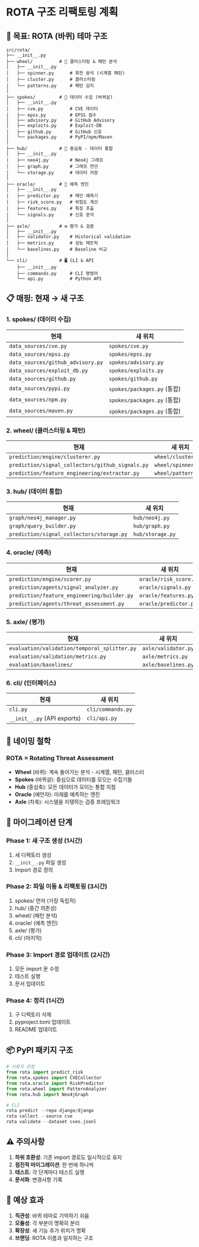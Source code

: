 # ROTA 구조 리팩토링 계획

## 🎯 목표: ROTA (바퀴) 테마 구조

```
src/rota/
├── __init__.py
├── wheel/          # 🎡 클러스터링 & 패턴 분석
│   ├── __init__.py
│   ├── spinner.py      # 회전 분석 (시계열 패턴)
│   ├── cluster.py      # 클러스터링
│   └── patterns.py     # 패턴 감지
│
├── spokes/         # 🔗 데이터 수집 (바퀴살)
│   ├── __init__.py
│   ├── cve.py          # CVE 데이터
│   ├── epss.py         # EPSS 점수
│   ├── advisory.py     # GitHub Advisory
│   ├── exploits.py     # Exploit-DB
│   ├── github.py       # GitHub 신호
│   └── packages.py     # PyPI/npm/Maven
│
├── hub/            # 🎯 중심축 - 데이터 통합
│   ├── __init__.py
│   ├── neo4j.py        # Neo4j 그래프
│   ├── graph.py        # 그래프 연산
│   └── storage.py      # 데이터 저장
│
├── oracle/         # 🔮 예측 엔진
│   ├── __init__.py
│   ├── predictor.py    # 메인 예측기
│   ├── risk_score.py   # 위험도 계산
│   ├── features.py     # 특징 추출
│   └── signals.py      # 신호 분석
│
├── axle/           # ⚙️ 평가 & 검증
│   ├── __init__.py
│   ├── validator.py    # Historical validation
│   ├── metrics.py      # 성능 메트릭
│   └── baselines.py    # Baseline 비교
│
└── cli/            # 🖥️ CLI & API
    ├── __init__.py
    ├── commands.py     # CLI 명령어
    └── api.py          # Python API
```

## 📋 매핑: 현재 → 새 구조

### 1. spokes/ (데이터 수집)
| 현재 | 새 위치 |
|------|---------|
| `data_sources/cve.py` | `spokes/cve.py` |
| `data_sources/epss.py` | `spokes/epss.py` |
| `data_sources/github_advisory.py` | `spokes/advisory.py` |
| `data_sources/exploit_db.py` | `spokes/exploits.py` |
| `data_sources/github.py` | `spokes/github.py` |
| `data_sources/pypi.py` | `spokes/packages.py` (통합) |
| `data_sources/npm.py` | `spokes/packages.py` (통합) |
| `data_sources/maven.py` | `spokes/packages.py` (통합) |

### 2. wheel/ (클러스터링 & 패턴)
| 현재 | 새 위치 |
|------|---------|
| `prediction/engine/clusterer.py` | `wheel/cluster.py` |
| `prediction/signal_collectors/github_signals.py` | `wheel/spinner.py` |
| `prediction/feature_engineering/extractor.py` | `wheel/patterns.py` |

### 3. hub/ (데이터 통합)
| 현재 | 새 위치 |
|------|---------|
| `graph/neo4j_manager.py` | `hub/neo4j.py` |
| `graph/query_builder.py` | `hub/graph.py` |
| `prediction/signal_collectors/storage.py` | `hub/storage.py` |

### 4. oracle/ (예측)
| 현재 | 새 위치 |
|------|---------|
| `prediction/engine/scorer.py` | `oracle/risk_score.py` |
| `prediction/agents/signal_analyzer.py` | `oracle/signals.py` |
| `prediction/feature_engineering/builder.py` | `oracle/features.py` |
| `prediction/agents/threat_assessment.py` | `oracle/predictor.py` |

### 5. axle/ (평가)
| 현재 | 새 위치 |
|------|---------|
| `evaluation/validation/temporal_splitter.py` | `axle/validator.py` |
| `evaluation/validation/metrics.py` | `axle/metrics.py` |
| `evaluation/baselines/` | `axle/baselines.py` |

### 6. cli/ (인터페이스)
| 현재 | 새 위치 |
|------|---------|
| `cli.py` | `cli/commands.py` |
| `__init__.py` (API exports) | `cli/api.py` |

## 🎨 네이밍 철학

### ROTA = Rotating Threat Assessment
- **Wheel** (바퀴): 계속 돌아가는 분석 - 시계열, 패턴, 클러스터
- **Spokes** (바퀴살): 중심으로 데이터를 모으는 수집기들
- **Hub** (중심축): 모든 데이터가 모이는 통합 지점
- **Oracle** (예언자): 미래를 예측하는 엔진
- **Axle** (차축): 시스템을 지탱하는 검증 프레임워크

## 🚀 마이그레이션 단계

### Phase 1: 새 구조 생성 (1시간)
1. 새 디렉토리 생성
2. `__init__.py` 파일 생성
3. Import 경로 정의

### Phase 2: 파일 이동 & 리팩토링 (3시간)
1. spokes/ 먼저 (가장 독립적)
2. hub/ (중간 의존성)
3. wheel/ (패턴 분석)
4. oracle/ (예측 엔진)
5. axle/ (평가)
6. cli/ (마지막)

### Phase 3: Import 경로 업데이트 (2시간)
1. 모든 import 문 수정
2. 테스트 실행
3. 문서 업데이트

### Phase 4: 정리 (1시간)
1. 구 디렉토리 삭제
2. pyproject.toml 업데이트
3. README 업데이트

## 📦 PyPI 패키지 구조

```python
# 사용자 관점
from rota import predict_risk
from rota.spokes import CVECollector
from rota.oracle import RiskPredictor
from rota.wheel import PatternAnalyzer
from rota.hub import Neo4jGraph

# CLI
rota predict --repo django/django
rota collect --source cve
rota validate --dataset cves.jsonl
```

## ⚠️ 주의사항

1. **하위 호환성**: 기존 import 경로도 일시적으로 유지
2. **점진적 마이그레이션**: 한 번에 하나씩
3. **테스트**: 각 단계마다 테스트 실행
4. **문서화**: 변경사항 기록

## 🎯 예상 효과

1. **직관성**: 바퀴 테마로 기억하기 쉬움
2. **모듈성**: 각 부분이 명확히 분리
3. **확장성**: 새 기능 추가 위치가 명확
4. **브랜딩**: ROTA 이름과 일치하는 구조
